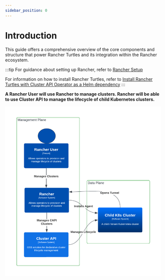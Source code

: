 ```yaml
---
sidebar_position: 0
---
```


# Introduction

This guide offers a comprehensive overview of the core components and structure 
that power Rancher Turtles and its integration within the Rancher ecosystem. 

:::tip
For guidance about setting up Rancher, refer to 
[Rancher Setup](../../getting-started/rancher.md)

For information on how to install Rancher Turtles, refer to 
[Install Rancher Turtles with Cluster API Operator as a Helm 
dependency](../../getting-started/install-rancher-turtles/using_rancher_dashboard.md)
:::

**A Rancher User will use Rancher to manage clusters. Rancher will be able to use 
Cluster API to manage the lifecycle of child Kubernetes clusters.**

![intro](intro.png)
